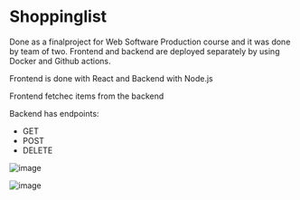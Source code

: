 # Shoppinglist
Done as a finalproject for Web Software Production course and it was done by team of two. Frontend and backend are deployed separately by using Docker and Github actions.

Frontend is done with React and Backend with Node.js

Frontend fetchec items from the backend

Backend has endpoints:
- GET
- POST
- DELETE

![image](https://github.com/Karppimc/Shoppinglist/assets/54446639/72231a2e-6c08-45ba-b7bd-308c4bf0700b)

![image](https://github.com/Karppimc/Shoppinglist/assets/54446639/2bd119dd-15a0-44ae-b10e-17301c596a56)


